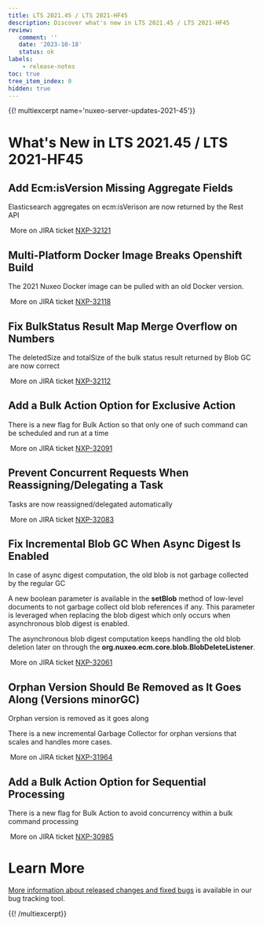 ```yaml
---
title: LTS 2021.45 / LTS 2021-HF45
description: Discover what's new in LTS 2021.45 / LTS 2021-HF45
review:
   comment: ''
   date: '2023-10-18'
   status: ok
labels:
    - release-notes
toc: true
tree_item_index: 0
hidden: true
---
```


{{! multiexcerpt name='nuxeo-server-updates-2021-45'}}
# What's New in LTS 2021.45 / LTS 2021-HF45

## Add Ecm:isVersion Missing Aggregate Fields


Elasticsearch aggregates on ecm:isVerison are now returned by the Rest API

<i class="fa fa-long-arrow-right" aria-hidden="true"></i>&nbsp;More on JIRA ticket [NXP-32121](https://jira.nuxeo.com/browse/NXP-32121)

## Multi-Platform Docker Image Breaks Openshift Build


The 2021 Nuxeo Docker image can be pulled with an old Docker version.

<i class="fa fa-long-arrow-right" aria-hidden="true"></i>&nbsp;More on JIRA ticket [NXP-32118](https://jira.nuxeo.com/browse/NXP-32118)

## Fix BulkStatus Result Map Merge Overflow on Numbers


The deletedSize and totalSize of the bulk status result returned by Blob GC are now correct

<i class="fa fa-long-arrow-right" aria-hidden="true"></i>&nbsp;More on JIRA ticket [NXP-32112](https://jira.nuxeo.com/browse/NXP-32112)

## Add a Bulk Action Option for Exclusive Action


There is a new flag for Bulk Action so that only one of such command can be scheduled and run at a time

<i class="fa fa-long-arrow-right" aria-hidden="true"></i>&nbsp;More on JIRA ticket [NXP-32091](https://jira.nuxeo.com/browse/NXP-32091)

## Prevent Concurrent Requests When Reassigning/Delegating a Task


Tasks are now reassigned/delegated automatically

<i class="fa fa-long-arrow-right" aria-hidden="true"></i>&nbsp;More on JIRA ticket [NXP-32083](https://jira.nuxeo.com/browse/NXP-32083)

## Fix Incremental Blob GC When Async Digest Is Enabled


In case of async digest computation, the old blob is not garbage collected by the regular GC

A new boolean parameter is available in the **setBlob** method of low-level documents to not garbage collect old blob references if any. This parameter is leveraged when replacing the blob digest which only occurs when asynchronous blob digest is enabled.

The asynchronous blob digest computation keeps handling the old blob deletion later on through the **org.nuxeo.ecm.core.blob.BlobDeleteListener**.

<i class="fa fa-long-arrow-right" aria-hidden="true"></i>&nbsp;More on JIRA ticket [NXP-32061](https://jira.nuxeo.com/browse/NXP-32061)

## Orphan Version Should Be Removed as It Goes Along (Versions minorGC)


Orphan version is removed as it goes along

There is a new incremental Garbage Collector for orphan versions that scales and handles more cases.

<i class="fa fa-long-arrow-right" aria-hidden="true"></i>&nbsp;More on JIRA ticket [NXP-31964](https://jira.nuxeo.com/browse/NXP-31964)

## Add a Bulk Action Option for Sequential Processing


There is a new flag for Bulk Action to avoid concurrency within a bulk command processing

<i class="fa fa-long-arrow-right" aria-hidden="true"></i>&nbsp;More on JIRA ticket [NXP-30985](https://jira.nuxeo.com/browse/NXP-30985)


# Learn More

[More information about released changes and fixed bugs](https://jira.nuxeo.com/secure/ReleaseNote.jspa?projectId=10011&version=22498) is available in our bug tracking tool.

{{! /multiexcerpt}}
